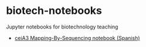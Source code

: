 # biotech-notebooks
Jupyter notebooks for biotechnology teaching

- [ceiA3 Mapping-By-Sequencing notebook (Spanish)](ceiA3_MBS_Spanish.ipynb)
